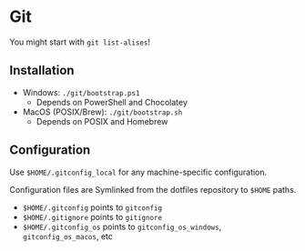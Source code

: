 # Git

You might start with `git list-alises`!

## Installation

  - Windows: `./git/bootstrap.ps1`
    - Depends on PowerShell and Chocolatey
  - MacOS (POSIX/Brew): `./git/bootstrap.sh`
    - Depends on POSIX and Homebrew

## Configuration

Use `$HOME/.gitconfig_local` for any machine-specific configuration.

Configuration files are Symlinked from the dotfiles repository to `$HOME` paths.

  - `$HOME/.gitconfig` points to `gitconfig`
  - `$HOME/.gitignore` points to `gitignore`
  - `$HOME/.gitconfig_os` points to `gitconfig_os_windows`, `gitconfig_os_macos`, etc
